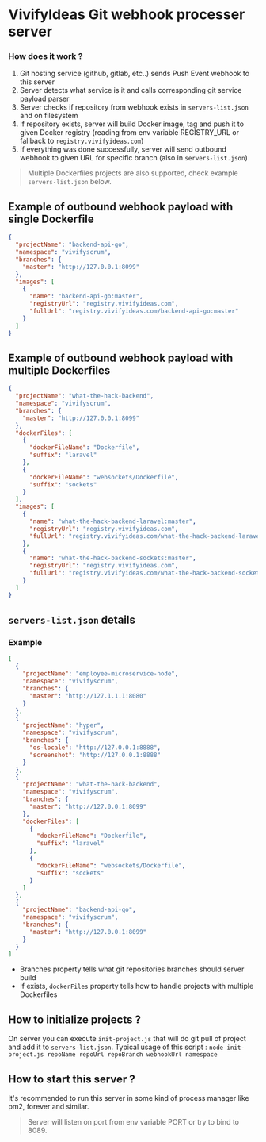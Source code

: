# VivifyIdeas Git webhook processer server

### How does it work ?

1. Git hosting service (github, gitlab, etc..) sends Push Event webhook to this server
2. Server detects what service is it and calls corresponding git service payload parser
3. Server checks if repository from webhook exists in `servers-list.json` and on filesystem
4. If repository exists, server will build Docker image, tag and push it to given Docker registry (reading from env variable REGISTRY_URL or fallback to `registry.vivifyideas.com`)
5. If everything was done successfully, server will send outbound webhook to given URL for specific branch (also in `servers-list.json`)
> Multiple Dockerfiles projects are also supported, check example `servers-list.json` below.

## Example of outbound webhook payload with single Dockerfile

```json
{
  "projectName": "backend-api-go",
  "namespace": "vivifyscrum",
  "branches": {
    "master": "http://127.0.0.1:8099"
  },
  "images": [
    {
      "name": "backend-api-go:master",
      "registryUrl": "registry.vivifyideas.com",
      "fullUrl": "registry.vivifyideas.com/backend-api-go:master"
    }
  ]
}
```

## Example of outbound webhook payload with multiple Dockerfiles

```json
{
  "projectName": "what-the-hack-backend",
  "namespace": "vivifyscrum",
  "branches": {
    "master": "http://127.0.0.1:8099"
  },
  "dockerFiles": [
    {
      "dockerFileName": "Dockerfile",
      "suffix": "laravel"
    },
    {
      "dockerFileName": "websockets/Dockerfile",
      "suffix": "sockets"
    }
  ],
  "images": [
    {
      "name": "what-the-hack-backend-laravel:master",
      "registryUrl": "registry.vivifyideas.com",
      "fullUrl": "registry.vivifyideas.com/what-the-hack-backend-laravel:master"
    },
    {
      "name": "what-the-hack-backend-sockets:master",
      "registryUrl": "registry.vivifyideas.com",
      "fullUrl": "registry.vivifyideas.com/what-the-hack-backend-sockets:master"
    }
  ]
}
```

## `servers-list.json` details

### Example

```json
[
  {
    "projectName": "employee-microservice-node",
    "namespace": "vivifyscrum",
    "branches": {
      "master": "http://127.1.1.1:8080"
    }
  },
  {
    "projectName": "hyper",
    "namespace": "vivifyscrum",
    "branches": {
      "os-locale": "http://127.0.0.1:8888",
      "screenshot": "http://127.0.0.1:8888"
    }
  },
  {
    "projectName": "what-the-hack-backend",
    "namespace": "vivifyscrum",
    "branches": {
      "master": "http://127.0.0.1:8099"
    },
    "dockerFiles": [
      {
        "dockerFileName": "Dockerfile",
        "suffix": "laravel"
      },
      {
        "dockerFileName": "websockets/Dockerfile",
        "suffix": "sockets"
      }
    ]
  },
  {
    "projectName": "backend-api-go",
    "namespace": "vivifyscrum",
    "branches": {
      "master": "http://127.0.0.1:8099"
    }
  }
]
```

- Branches property tells what git repositories branches should server build
- If exists, `dockerFiles` property tells how to handle projects with multiple Dockerfiles

## How to initialize projects ?

On server you can execute `init-project.js` that will do git pull of project and add it to `servers-list.json`.
Typical usage of this script : `node init-project.js repoName repoUrl repoBranch webhookUrl namespace`

## How to start this server ?

It's recommended to run this server in some kind of process manager like pm2, forever and similar.

> Server will listen on port from env variable PORT or try to bind to 8089.
